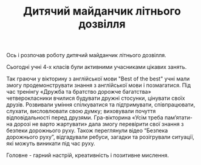 ﻿---
title: Дитячий майданчик літнього дозвілля
---

Ось і розпочав роботу дитячий майданчик літнього дозвілля.

Сьогодні учні 4-х класів були активними учасниками цікавих занять.

Так граючи у вікторину з англійської мови "Best of the best" учні мали змогу продемонструвати знання з англійської мови і позмагатися. Під час тренінгу «Дружба та братство дорожче багатства» четверокласники вчилися будувати дружні стосунки, цінувати своїх друзів. Розвивали уміння спілкуватися та підтримувати, співпрацювати, слухати, висловлювати свою думку; виховували почуття відповідальності перед друзями. Гра-вікторина «Усім треба пам’ятати-на дорозі не варто жартувати» дала змогу перевірити свої знання з безпеки дорожнього руху. Також переглянули відео “Безпека дорожнього руху”, відгадували ребуси, загадки та розігрували ситуації, які можуть виникати під час руху.

Головне - гарний настрій, креативність і позитивне мислення.

<slideshow />
